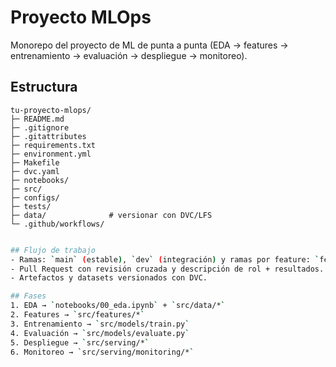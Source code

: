 # Proyecto MLOps

Monorepo del proyecto de ML de punta a punta (EDA → features → entrenamiento → evaluación → despliegue → monitoreo).

## Estructura
```
tu-proyecto-mlops/
├─ README.md
├─ .gitignore
├─ .gitattributes
├─ requirements.txt
├─ environment.yml
├─ Makefile
├─ dvc.yaml
├─ notebooks/
├─ src/
├─ configs/
├─ tests/
├─ data/              # versionar con DVC/LFS 
└─ .github/workflows/
```

```bash

## Flujo de trabajo
- Ramas: `main` (estable), `dev` (integración) y ramas por feature: `feat/eda`, `feat/features`, `feat/train`, etc.
- Pull Request con revisión cruzada y descripción de rol + resultados.
- Artefactos y datasets versionados con DVC.

## Fases 
1. EDA → `notebooks/00_eda.ipynb` + `src/data/*`
2. Features → `src/features/*`
3. Entrenamiento → `src/models/train.py`
4. Evaluación → `src/models/evaluate.py`
5. Despliegue → `src/serving/*`
6. Monitoreo → `src/serving/monitoring/*` 
